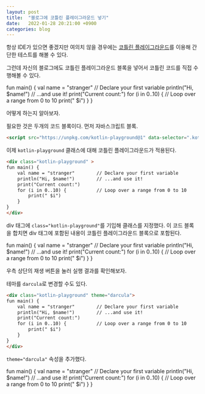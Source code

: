 ```yaml
---
layout: post
title:  "블로그에 코틀린 플레이그라운드 넣기"
date:   2022-01-28 20:21:00 +0900
categories: blog
---
```


항상 IDE가 있으면 좋겠지만 여의치 않을 경우에는 [코틀린 플레이그라운드](https://play.kotlinlang.org/)를 이용해 간단한 테스트를 해볼 수 있다.

그런데 자신의 블로그에도 코틀린 플레이그라운드 블록을 넣어서 코틀린 코드를 직접 수행해볼 수 있다.

<div class="kotlin-playground" >
fun main() {
    val name = "stranger"        // Declare your first variable
    println("Hi, $name!")        // ...and use it!
    print("Current count:")
    for (i in 0..10) {           // Loop over a range from 0 to 10
        print(" $i")
    }
}
</div>

어떻게 하는지 알아보자.

필요한 것은 두개의 코드 블록이다. 먼저 자바스크립트 블록.

```html
<script src="https://unpkg.com/kotlin-playground@1" data-selector=".kotlin-playground"></script>
```

이제 `kotlin-playground` 클래스에 대해 코틀린 플레이그라운드가 적용된다.

```html
<div class="kotlin-playground" >
fun main() {
    val name = "stranger"        // Declare your first variable
    println("Hi, $name!")        // ...and use it!
    print("Current count:")
    for (i in 0..10) {           // Loop over a range from 0 to 10
        print(" $i")
    }
}
</div>
```

div 태그에 `class="kotlin-playground"`를 기입해 클래스를 지정했다. 이 코드 블록을 합치면 div 태그에 포함된 내용이 코틀린 플레이그라운드 블록으로 포함된다.

<div class="kotlin-playground" >
    fun main() {
        val name = "stranger"        // Declare your first variable
        println("Hi, $name!")        // ...and use it!
        print("Current count:")
        for (i in 0..10) {           // Loop over a range from 0 to 10
            print(" $i")
        }
    }
</div>

우측 상단의 재생 버튼을 눌러 실행 결과를 확인해보자.

테마를 `darcula`로 변경할 수도 있다.

```html
<div class="kotlin-playground" theme="darcula">
fun main() {
    val name = "stranger"        // Declare your first variable
    println("Hi, $name!")        // ...and use it!
    print("Current count:")
    for (i in 0..10) {           // Loop over a range from 0 to 10
        print(" $i")
    }
}
</div>
```

`theme="darcula"` 속성을 추가했다.

<div class="kotlin-playground" theme="darcula">
fun main() {
    val name = "stranger"        // Declare your first variable
    println("Hi, $name!")        // ...and use it!
    print("Current count:")
    for (i in 0..10) {           // Loop over a range from 0 to 10
        print(" $i")
    }
}
</div>